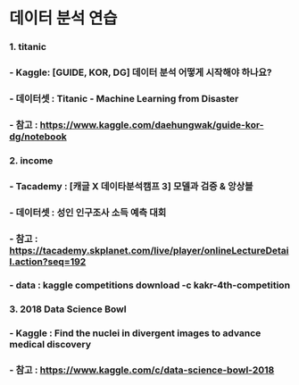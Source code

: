 # 데이터 분석 연습

### 1. titanic 
### - Kaggle: [GUIDE, KOR, DG] 데이터 분석 어떻게 시작해야 하나요?
### - 데이터셋 : Titanic - Machine Learning from Disaster
### - 참고 : https://www.kaggle.com/daehungwak/guide-kor-dg/notebook

### 2. income 
### - Tacademy : [캐글 X 데이타분석캠프 3] 모델과 검증 & 앙상블
### - 데이터셋 : 성인 인구조사 소득 예측 대회
### - 참고 : https://tacademy.skplanet.com/live/player/onlineLectureDetail.action?seq=192
### - data : kaggle competitions download -c kakr-4th-competition

### 3. 2018 Data Science Bowl 
### - Kaggle : Find the nuclei in divergent images to advance medical discovery
### - 참고 : https://www.kaggle.com/c/data-science-bowl-2018
